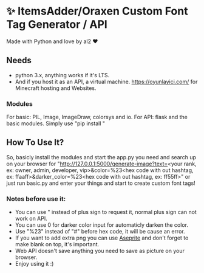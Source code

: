 # ✨ ItemsAdder/Oraxen Custom Font Tag Generator / API

Made with Python and love by al2 ❤️

## Needs
- python 3.x, anything works if it's LTS.
- And if you host it as an API, a virtual machine. https://oyunlayici.com/ for Minecraft hosting and Websites.

### Modules
For basic: PIL, Image, ImageDraw, colorsys and io.
For API: flask and the basic modules.
Simply use "pip install <module name>"

## How To Use It?
So, basicly install the modules and start the app.py you need and search up on your browser for "http://127.0.0.1:5000/generate-image?text=<your rank, ex: owner, admin, developer, vip>&color=%23<hex code with out hashtag, ex: ffaaff>&darker_color=%23<hex code with out hashtag, ex: ff55ff>" or just run basic.py and enter your things and start to create custom font tags!

### Notes before use it:
- You can use " instead of plus sign to request it, normal plus sign can not work on API.
- You can use 0 for darker color input for automaticly darken the color.
- Use "%23" instead of "#" before hex code, it will be cause an error.
- If you want to add extra png you can use [Aseprite](https://github.com/aseprite/aseprite) and don't forget to make blank on top, it's important.
- Web API doesn't save anything you need to save as picture on your browser.
- Enjoy using it :)
